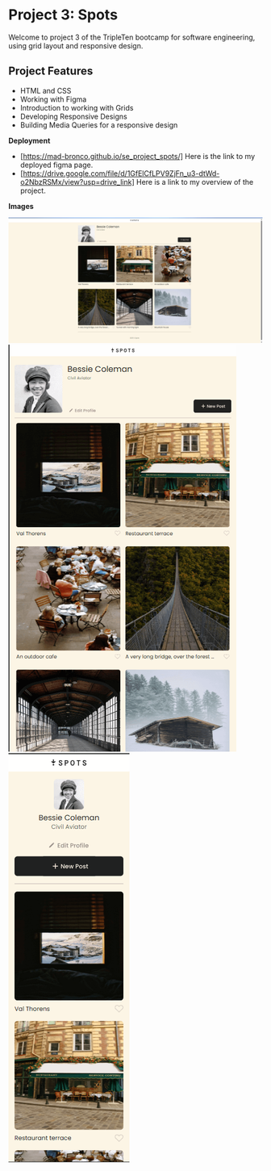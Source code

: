 # Project 3: Spots

Welcome to project 3 of the TripleTen bootcamp for software engineering, using grid layout and responsive design.

## Project Features

- HTML and CSS
- Working with Figma
- Introduction to working with Grids
- Developing Responsive Designs
- Building Media Queries for a responsive design

**Deployment**

- [https://mad-bronco.github.io/se_project_spots/] Here is the link to my deployed figma page.
- [https://drive.google.com/file/d/1GfElCfLPV9ZjFn_u3-dtWd-o2NbzRSMx/view?usp=drive_link] Here is a link to my overview of the project.

**Images**

![alt text](<spots-project(desktop).png.png>)
![alt text](<spots-project(tablet).png.png>)
![alt text](<spots-project(mobile).png.png>)
